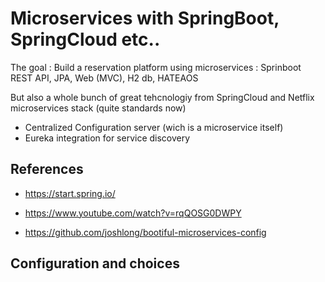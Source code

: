# Microservices with SpringBoot, SpringCloud etc..

The goal : 
Build a reservation platform using microservices : Sprinboot REST API, JPA, Web (MVC), H2 db, HATEAOS

But also a whole bunch of great tehcnologiy from SpringCloud and Netflix microservices stack (quite standards now)
- Centralized Configuration server (wich is a microservice itself)
- Eureka integration for service discovery

## References 

- https://start.spring.io/

- https://www.youtube.com/watch?v=rqQOSG0DWPY

- https://github.com/joshlong/bootiful-microservices-config

## Configuration and choices




